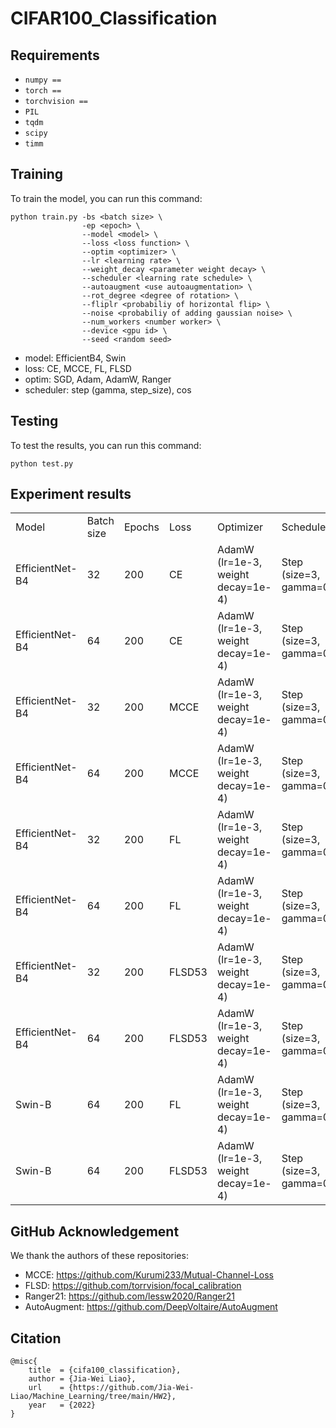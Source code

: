 # CIFAR100_Classification

## Requirements
- `numpy == `
- `torch == `
- `torchvision ==`
- `PIL`
- `tqdm`
- `scipy`
- `timm`


## Training
To train the model, you can run this command:
```
python train.py -bs <batch size> \
                -ep <epoch> \
                --model <model> \
                --loss <loss function> \
                --optim <optimizer> \
                --lr <learning rate> \
                --weight_decay <parameter weight decay> \
                --scheduler <learning rate schedule> \
                --autoaugment <use autoaugmentation> \
                --rot_degree <degree of rotation> \
                --fliplr <probabiliy of horizontal flip> \
                --noise <probabiliy of adding gaussian noise> \
                --num_workers <number worker> \
                --device <gpu id> \
                --seed <random seed>
```
- model: EfficientB4, Swin
- loss: CE, MCCE, FL, FLSD
- optim: SGD, Adam, AdamW, Ranger
- scheduler: step (gamma, step_size), cos


## Testing
To test the results, you can run this command:
```
python test.py
```

## Experiment results
<table>
  <tr>
    <td>Model</td>
    <td>Batch size</td>
    <td>Epochs</td>
    <td>Loss</td>
    <td>Optimizer</td>
    <td>Scheduler</td>
    <td>Augmentation</td>
    <td>test acc</td>
  </tr>
  <tr>
    <td>EfficientNet-B4</td>
    <td>32</td>
    <td>200</td>
    <td>CE</td>
    <td>AdamW (lr=1e-3,  weight decay=1e-4)</td>
    <td>Step (size=3, gamma=0.8)</td>
    <td>RandomHorizontalFlip,<br>RandomRotation,<br>Autoaugmentation,<br>RandomNoise,<br>Normalize</td>
    <td>88.57% </td>
  </tr>
  <tr>
    <td>EfficientNet-B4</td>
    <td>64</td>
    <td>200</td>
    <td>CE</td>
    <td>AdamW (lr=1e-3,  weight decay=1e-4)</td>
    <td>Step (size=3, gamma=0.8)</td>
    <td>RandomHorizontalFlip,<br>RandomRotation,<br>Autoaugmentation,<br>RandomNoise,<br>Normalize</td>
    <td>89.34% </td>
  </tr>
  <tr>
    <td>EfficientNet-B4</td>
    <td>32</td>
    <td>200</td>
    <td>MCCE</td>
    <td>AdamW (lr=1e-3,  weight decay=1e-4)</td>
    <td>Step (size=3, gamma=0.8)</td>
    <td>RandomHorizontalFlip,<br>RandomRotation,<br>Autoaugmentation,<br>RandomNoise,<br>Normalize</td>
    <td>88.37% </td>
  </tr>
  <tr>
    <td>EfficientNet-B4</td>
    <td>64</td>
    <td>200</td>
    <td>MCCE</td>
    <td>AdamW (lr=1e-3,  weight decay=1e-4)</td>
    <td>Step (size=3, gamma=0.8)</td>
    <td>RandomHorizontalFlip,<br>RandomRotation,<br>Autoaugmentation,<br>RandomNoise,<br>Normalize</td>
    <td>88.73% </td>
  </tr>
  <tr>
    <td>EfficientNet-B4</td>
    <td>32</td>
    <td>200</td>
    <td>FL</td>
    <td>AdamW (lr=1e-3,  weight decay=1e-4)</td>
    <td>Step (size=3, gamma=0.8)</td>
    <td>RandomHorizontalFlip,<br>RandomRotation,<br>Autoaugmentation,<br>RandomNoise,<br>Normalize</td>
    <td>88.24% </td>
  </tr>
  <tr>
    <td>EfficientNet-B4</td>
    <td>64</td>
    <td>200</td>
    <td>FL</td>
    <td>AdamW (lr=1e-3,  weight decay=1e-4)</td>
    <td>Step (size=3, gamma=0.8)</td>
    <td>RandomHorizontalFlip,<br>RandomRotation,<br>Autoaugmentation,<br>RandomNoise,<br>Normalize</td>
    <td>89.35% </td>
  </tr>
  <tr>
    <td>EfficientNet-B4</td>
    <td>32</td>
    <td>200</td>
    <td>FLSD53</td>
    <td>AdamW (lr=1e-3,  weight decay=1e-4)</td>
    <td>Step (size=3, gamma=0.8)</td>
    <td>RandomHorizontalFlip,<br>RandomRotation,<br>Autoaugmentation,<br>RandomNoise,<br>Normalize</td>
    <td>88.90% </td>
  </tr>
  <tr>
    <td>EfficientNet-B4</td>
    <td>64</td>
    <td>200</td>
    <td>FLSD53</td>
    <td>AdamW (lr=1e-3,  weight decay=1e-4)</td>
    <td>Step (size=3, gamma=0.8)</td>
    <td>RandomHorizontalFlip,<br>RandomRotation,<br>Autoaugmentation,<br>RandomNoise,<br>Normalize</td>
    <td>89.52% </td>
  </tr>
  <tr>
    <td>Swin-B</td>
    <td>64</td>
    <td>200</td>
    <td>FL</td>
    <td>AdamW (lr=1e-3,  weight decay=1e-4)</td>
    <td>Step (size=3, gamma=0.8)</td>
    <td>RandomHorizontalFlip,<br>RandomRotation,<br>Autoaugmentation,<br>RandomNoise,<br>Normalize</td>
    <td>93.56% </td>
  </tr>
  <tr>
    <td>Swin-B</td>
    <td>64</td>
    <td>200</td>
    <td>FLSD53</td>
    <td>AdamW (lr=1e-3,  weight decay=1e-4)</td>
    <td>Step (size=3, gamma=0.8)</td>
    <td>RandomHorizontalFlip,<br>RandomRotation,<br>Autoaugmentation,<br>RandomNoise,<br>Normalize</td>
    <td>93.60% </td>
  </tr>
</table>


## GitHub Acknowledgement
We thank the authors of these repositories:
- MCCE: https://github.com/Kurumi233/Mutual-Channel-Loss  
- FLSD: https://github.com/torrvision/focal_calibration  
- Ranger21: https://github.com/lessw2020/Ranger21  
- AutoAugment: https://github.com/DeepVoltaire/AutoAugment  


## Citation
```
@misc{
    title  = {cifa100_classification},
    author = {Jia-Wei Liao},
    url    = {https://github.com/Jia-Wei-Liao/Machine_Learning/tree/main/HW2},
    year   = {2022}
}
```
